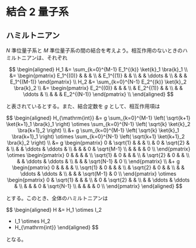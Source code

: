 # 結合 2 量子系

## ハミルトニアン

$N$ 準位量子系と $M$ 準位量子系の間の結合を考えよう。相互作用のないときのハミルトニアンは、それぞれ

$$
\begin{aligned}
H_1 &= \sum_{k=0}^{M-1} E_1^{(k)} \ket{k}_1 \bra{k}_1 \\
&= \begin{pmatrix}
E_1^{(0)} & & & \\
& E_1^{(1)} & & \\
& & \ddots & \\
& & & E_1^{(M-1)}
\end{pmatrix} \\
H_2 &= \sum_{k=0}^{N-1} E_2^{(k)} \ket{k}_2 \bra{k}_2 \\
&= \begin{pmatrix}
E_2^{(0)} & & & \\
& E_2^{(1)} & & \\
& & \ddots & \\
& & & E_2^{(N-1)}
\end{pmatrix} \\
\end{aligned}
$$

と表されているとする。また、結合定数を $g$ として、相互作用項は

$$
\begin{aligned}
H_{\mathrm{int}} &= g
\sum_{k=0}^{M-1} \left( \sqrt{k+1} \ket{k+1}_1 \bra{k}_1
\right)
\otimes
\sum_{k=0}^{N-1} \left( \sqrt{k} \ket{k}_2 \bra{k+1}_2
\right) \\
&+ g
\sum_{k=0}^{M-1} \left( \sqrt{k} \ket{k}_1 \bra{k+1}_1
\right)
\otimes
\sum_{k=0}^{N-1} \left( \sqrt{k+1} \ket{k+1}_2 \bra{k}_2
\right)
\\
&= g
\begin{pmatrix}
0 & \sqrt{1} & & & \\
& 0 & \sqrt{2} & & \\
& & \ddots & \ddots & \\
& & & 0 & \sqrt{M-1} \\
& & & & 0 \\
\end{pmatrix}
\otimes
\begin{pmatrix}
0 & & & & \\
\sqrt{1} & 0 & & & \\
& \sqrt{2} & 0 & & \\
& & \ddots & \ddots & \\
& & & \sqrt{N-1} & 0 \\
\end{pmatrix} \\
&+ g
\begin{pmatrix}
0 & & & & \\
\sqrt{1} & 0 & & & \\
& \sqrt{2} & 0 & & \\
& & \ddots & \ddots & \\
& & & \sqrt{M-1} & 0 \\
\end{pmatrix}
\otimes
\begin{pmatrix}
0 & \sqrt{1} & & & \\
& 0 & \sqrt{2} & & \\
& & \ddots & \ddots & \\
& & & 0 & \sqrt{N-1} \\
& & & & 0 \\
\end{pmatrix}
\end{aligned}
$$

とする。このとき、全体のハミルトニアンは

$$
\begin{aligned}
H &= H_1 \otimes I_2
+ I_1 \otimes H_2
+ H_{\mathrm{int}}
\end{aligned}
$$

となる。
